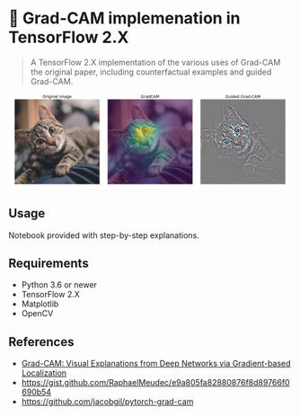 # 🔭 Grad-CAM implemenation in TensorFlow 2.X
>   A TensorFlow 2.X implementation of the various uses of Grad-CAM the original paper, including counterfactual examples and guided Grad-CAM.

![Example](./data/example.jpg)

## Usage
Notebook provided with step-by-step explanations.

## Requirements
- Python 3.6 or newer
- TensorFlow 2.X
- Matplotlib
- OpenCV

## References
- [Grad-CAM: Visual Explanations from Deep Networks via Gradient-based Localization](https://arxiv.org/abs/1610.02391)
- https://gist.github.com/RaphaelMeudec/e9a805fa82880876f8d89766f0690b54
- https://github.com/jacobgil/pytorch-grad-cam
